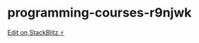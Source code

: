 # programming-courses-r9njwk

[Edit on StackBlitz ⚡️](https://stackblitz.com/edit/programming-courses-r9njwk)